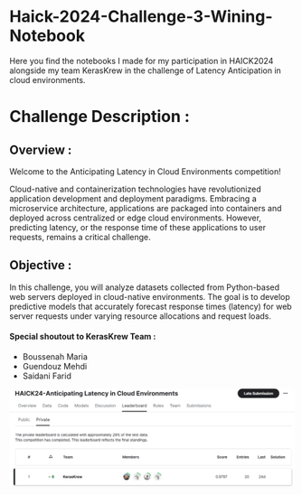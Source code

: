 # Haick-2024-Challenge-3-Wining-Notebook
Here you find the notebooks I made for my participation in HAICK2024 alongside my team KerasKrew in the challenge of Latency Anticipation in cloud environments.

# Challenge Description :

## Overview :
Welcome to the Anticipating Latency in Cloud Environments competition!

Cloud-native and containerization technologies have revolutionized application development and deployment paradigms. Embracing a microservice architecture, applications are packaged into containers and deployed across centralized or edge cloud environments. However, predicting latency, or the response time of these applications to user requests, remains a critical challenge.

## Objective :
In this challenge, you will analyze datasets collected from Python-based web servers deployed in cloud-native environments. The goal is to develop predictive models that accurately forecast response times (latency) for web server requests under varying resource allocations and request loads.

#### Special shoutout to KerasKrew Team :
- Boussenah Maria
- Guendouz Mehdi
- Saidani Farid

<img src="./image.png" ></img>
